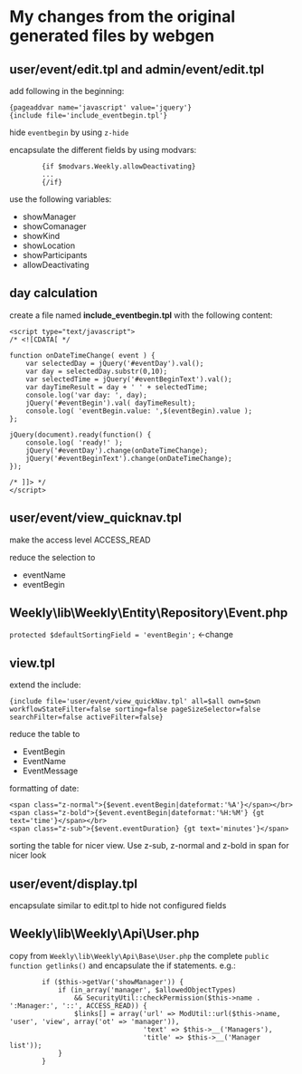 # My changes from the original generated files by webgen

## user/event/edit.tpl and admin/event/edit.tpl
add following in the beginning:
````
{pageaddvar name='javascript' value='jquery'}
{include file='include_eventbegin.tpl'}
````

hide ``eventbegin`` by using ``z-hide``

encapsulate the different fields by using modvars:
````
		{if $modvars.Weekly.allowDeactivating}
		...
		{/if}
````
use the following variables:
* showManager
* showComanager
* showKind
* showLocation
* showParticipants
* allowDeactivating

## day calculation

create a file named **include_eventbegin.tpl** with the following content:
````
<script type="text/javascript">
/* <![CDATA[ */

function onDateTimeChange( event ) {
	var selectedDay = jQuery('#eventDay').val();
	var day = selectedDay.substr(0,10);
	var selectedTime = jQuery('#eventBeginText').val();
	var dayTimeResult = day + ' ' + selectedTime;
	console.log('var day: ', day);
	jQuery('#eventBegin').val( dayTimeResult);
	console.log( 'eventBegin.value: ',$(eventBegin).value );  
};

jQuery(document).ready(function() {
	console.log( 'ready!' );
	jQuery('#eventDay').change(onDateTimeChange);
	jQuery('#eventBeginText').change(onDateTimeChange);
});

/* ]]> */
</script>
````

## user/event/view_quicknav.tpl

make the access level ACCESS_READ

reduce the selection to 
* eventName
* eventBegin

## Weekly\lib\Weekly\Entity\Repository\Event.php

``protected $defaultSortingField = 'eventBegin';`` <-change

## view.tpl
extend the include:
````
{include file='user/event/view_quickNav.tpl' all=$all own=$own workflowStateFilter=false sorting=false pageSizeSelector=false searchFilter=false activeFilter=false}
 ````
 
reduce the table to 
 * EventBegin
 * EventName
 * EventMessage
 
formatting of date: 
 
 ````
<span class="z-normal">{$event.eventBegin|dateformat:'%A'}</span></br>
<span class="z-bold">{$event.eventBegin|dateformat:'%H:%M'} {gt text='time'}</span></br>
<span class="z-sub">{$event.eventDuration} {gt text='minutes'}</span>
````
				
sorting the table for nicer view. Use z-sub, z-normal and z-bold in span for nicer look

## user/event/display.tpl

encapsulate similar to edit.tpl to hide not configured fields

## Weekly\lib\Weekly\Api\User.php

copy from ``Weekly\lib\Weekly\Api\Base\User.php``  the complete ``public function getlinks()`` and encapsulate the if statements. e.g.:
````
		if ($this->getVar('showManager')) {
			if (in_array('manager', $allowedObjectTypes)
				&& SecurityUtil::checkPermission($this->name . ':Manager:', '::', ACCESS_READ)) {
				$links[] = array('url' => ModUtil::url($this->name, 'user', 'view', array('ot' => 'manager')),
								 'text' => $this->__('Managers'),
								 'title' => $this->__('Manager list'));
			}
		}
````

